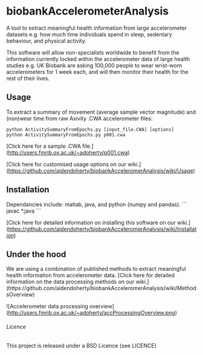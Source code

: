 biobankAccelerometerAnalysis
======================

A tool to extract meaningful health information from large accelerometer
datasets e.g. how much time individuals spend in sleep, sedentary behaviour,
and physical activity.

This software will allow non-specialists worldwide to benefit from the
information currently locked within the accelerometer data of large health
studies e.g. UK Biobank are asking 100,000 people to wear wrist-worn
accelerometers for 1 week each, and will then monitor their health for the
rest of their lives.


<h2>Usage</h2>
To extract a summary of movement (average sample vector magnitude) and
(non)wear time from raw Axivity .CWA accelerometer files:

```
python ActivitySummaryFromEpochs.py [input_file.CWA] [options]
python ActivitySummaryFromEpochs.py p001.cwa
```

[Click here for a sample .CWA file.]
(http://users.fmrib.ox.ac.uk/~adoherty/p001.cwa)

[Click here for customised usage options on our wiki.]
(https://github.com/aidendoherty/biobankAcceleromerAnalysis/wiki/Usage)


<h2>Installation</h2>
Dependancies include: matlab, java, and python (numpy and pandas).
```
javac *.java
```

[Click here for detailed information on installing this software on our wiki.]
(https://github.com/aidendoherty/biobankAcceleromerAnalysis/wiki/Installation)

<h2>Under the hood</h2>
We are using a combination of published methods to extract meaningful health
information from accelerometer data. [Click here for detailed information on the 
data processing methods on our wiki.]
(https://github.com/aidendoherty/biobankAcceleromerAnalysis/wiki/MethodsOverview)

![Accelerometer data processing overview]
(http://users.fmrib.ox.ac.uk/~adoherty/accProcessingOverview.png)


<h6>Licence</h6>
This project is released under a BSD Licence (see LICENCE)
